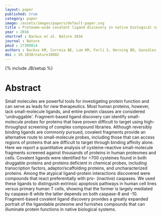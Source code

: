 ```yaml
---
layout: paper
published: true
category: paper
image: /assets/images/papers/default-paper.svg
title : Proteome-wide covalent ligand discovery in native biological systems
year : 2016
shortref : Backus et al. Nature 2016
journal : Nature
pmid : 27309814
authors : Backus KM, Correia BE, Lum KM, Forli S, Horning BD, González-Páez GE, Chatterjee S, Lanning BR, Teijaro JR, Olson AJ, Wolan DW, Cravatt BF
doi : 10.1038/nature18002
---
```

{% include JB/setup %}

# Abstract

Small molecules are powerful tools for investigating protein function and can serve as leads for new therapeutics. Most human proteins, however, lack small-molecule ligands, and entire protein classes are considered 'undruggable'. Fragment-based ligand discovery can identify small-molecule probes for proteins that have proven difficult to target using high-throughput screening of complex compound libraries. Although reversibly binding ligands are commonly pursued, covalent fragments provide an alternative route to small-molecule probes, including those that can access regions of proteins that are difficult to target through binding affinity alone. Here we report a quantitative analysis of cysteine-reactive small-molecule fragments screened against thousands of proteins in human proteomes and cells. Covalent ligands were identified for >700 cysteines found in both druggable proteins and proteins deficient in chemical probes, including transcription factors, adaptor/scaffolding proteins, and uncharacterized proteins. Among the atypical ligand-protein interactions discovered were compounds that react preferentially with pro- (inactive) caspases. We used these ligands to distinguish extrinsic apoptosis pathways in human cell lines versus primary human T cells, showing that the former is largely mediated by caspase-8 while the latter depends on both caspase-8 and -10. Fragment-based covalent ligand discovery provides a greatly expanded portrait of the ligandable proteome and furnishes compounds that can illuminate protein functions in native biological systems.